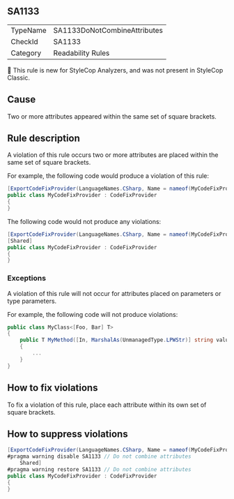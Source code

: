 ## SA1133

<table>
<tr>
  <td>TypeName</td>
  <td>SA1133DoNotCombineAttributes</td>
</tr>
<tr>
  <td>CheckId</td>
  <td>SA1133</td>
</tr>
<tr>
  <td>Category</td>
  <td>Readability Rules</td>
</tr>
</table>

:memo: This rule is new for StyleCop Analyzers, and was not present in StyleCop Classic.

## Cause

Two or more attributes appeared within the same set of square brackets.

## Rule description

A violation of this rule occurs two or more attributes are placed within the same set of square brackets.

For example, the following code would produce a violation of this rule:

```csharp
[ExportCodeFixProvider(LanguageNames.CSharp, Name = nameof(MyCodeFixProvider)), Shared]
public class MyCodeFixProvider : CodeFixProvider
{
}
```

The following code would not produce any violations:

```csharp
[ExportCodeFixProvider(LanguageNames.CSharp, Name = nameof(MyCodeFixProvider))]
[Shared]
public class MyCodeFixProvider : CodeFixProvider
{
}
```

### Exceptions

A violation of this rule will not occur for attributes placed on parameters or type parameters.

For example, the following code will not produce violations:

```csharp
public class MyClass<[Foo, Bar] T>
{
	public T MyMethod([In, MarshalAs(UnmanagedType.LPWStr)] string value)
	{
	    ...
	}
}
```

## How to fix violations

To fix a violation of this rule, place each attribute within its own set of square brackets.

## How to suppress violations

```csharp
[ExportCodeFixProvider(LanguageNames.CSharp, Name = nameof(MyCodeFixProvider)),
#pragma warning disable SA1133 // Do not combine attributes
    Shared]
#pragma warning restore SA1133 // Do not combine attributes
public class MyCodeFixProvider : CodeFixProvider
{
}
```
